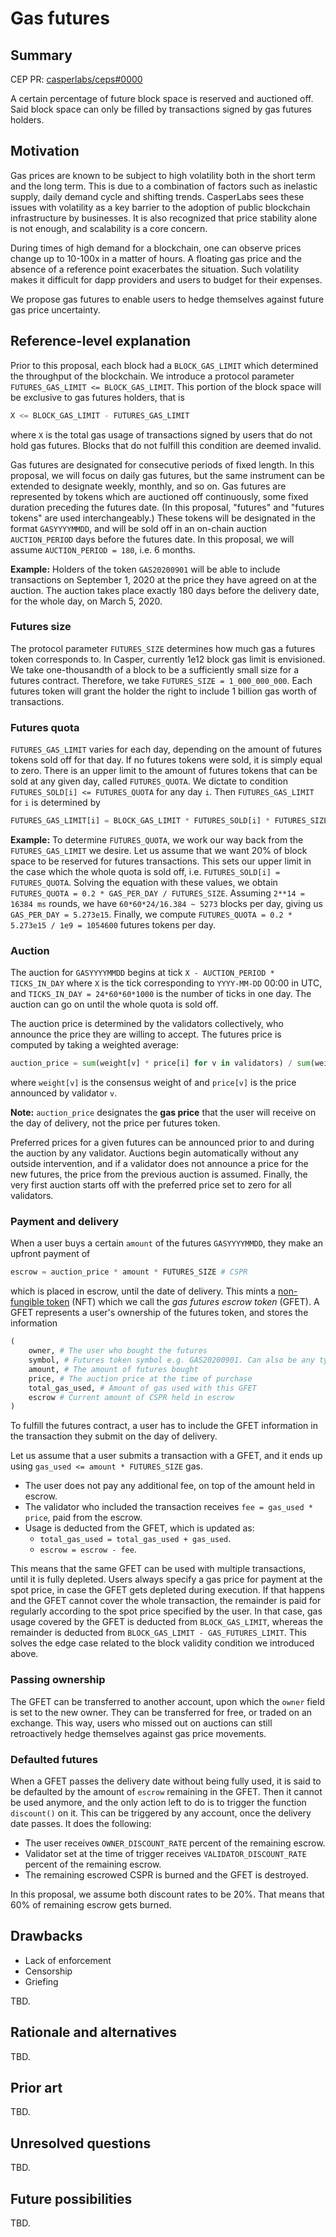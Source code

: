# Gas futures

## Summary

[summary]: #summary

CEP PR: [casperlabs/ceps#0000](https://github.com/casperlabs/ceps/pull/0000)

A certain percentage of future block space is reserved and auctioned off. Said block space can only be filled by transactions signed by gas futures holders.

## Motivation

[motivation]: #motivation

Gas prices are known to be subject to high volatility both in the short term and the long term. This is due to a combination of factors such as inelastic supply, daily demand cycle and shifting trends. CasperLabs sees these issues with volatility as a key barrier to the adoption of public blockchain infrastructure by businesses. It is also recognized that price stability alone is not enough, and scalability is a core concern.

During times of high demand for a blockchain, one can observe prices change up to 10-100x in a matter of hours. A floating gas price and the absence of a reference point exacerbates the situation. Such volatility makes it difficult for dapp providers and users to budget for their expenses.

We propose gas futures to enable users to hedge themselves against future gas price uncertainty.

## Reference-level explanation

[reference-level-explanation]: #reference-level-explanation

Prior to this proposal, each block had a `BLOCK_GAS_LIMIT` which determined the throughput of the blockchain. We introduce a protocol parameter `FUTURES_GAS_LIMIT <= BLOCK_GAS_LIMIT`. This portion of the block space will be exclusive to gas futures holders, that is

```python
X <= BLOCK_GAS_LIMIT - FUTURES_GAS_LIMIT
```

where `X` is the total gas usage of transactions signed by users that do not hold gas futures. Blocks that do not fulfill this condition are deemed invalid.

Gas futures are designated for consecutive periods of fixed length. In this proposal, we will focus on daily gas futures, but the same instrument can be extended to designate weekly, monthly, and so on. Gas futures are represented by tokens which are auctioned off continuously, some fixed duration preceding the futures date. (In this proposal, "futures" and "futures tokens" are used interchangeably.) These tokens will be designated in the format `GASYYYYMMDD`, and will be sold off in an on-chain auction `AUCTION_PERIOD` days before the futures date. In this proposal, we will assume `AUCTION_PERIOD = 180`, i.e. 6 months.

**Example:** Holders of the token `GAS20200901` will be able to include transactions on September 1, 2020 at the price they have agreed on at the auction. The auction takes place exactly 180 days before the delivery date, for the whole day, on March 5, 2020.

### Futures size

The protocol parameter `FUTURES_SIZE` determines how much gas a futures token corresponds to. In Casper, currently 1e12 block gas limit is envisioned. We take one-thousandth of a block to be a sufficiently small size for a futures contract. Therefore, we take `FUTURES_SIZE = 1_000_000_000`. Each futures token will grant the holder the right to include 1 billion gas worth of transactions.


### Futures quota

`FUTURES_GAS_LIMIT` varies for each day, depending on the amount of futures tokens sold off for that day. If no futures tokens were sold, it is simply equal to zero. There is an upper limit to the amount of futures tokens that can be sold at any given day, called `FUTURES_QUOTA`. We dictate to condition `FUTURES_SOLD[i] <= FUTURES_QUOTA` for any day `i`. Then `FUTURES_GAS_LIMIT` for `i` is determined by

```python
FUTURES_GAS_LIMIT[i] = BLOCK_GAS_LIMIT * FUTURES_SOLD[i] * FUTURES_SIZE / GAS_PER_DAY
```

**Example:** To determine `FUTURES_QUOTA`, we work our way back from the `FUTURES_GAS_LIMIT` we desire. Let us assume that we want 20% of block space to be reserved for futures transactions. This sets our upper limit in the case which the whole quota is sold off, i.e. `FUTURES_SOLD[i] = FUTURES_QUOTA`. Solving the equation with these values, we obtain `FUTURES_QUOTA = 0.2 * GAS_PER_DAY / FUTURES_SIZE`. Assuming `2**14 = 16384 ms` rounds, we have `60*60*24/16.384 ~ 5273` blocks per day, giving us `GAS_PER_DAY = 5.273e15`. Finally, we compute `FUTURES_QUOTA = 0.2 * 5.273e15 / 1e9 = 1054600` futures tokens per day.

### Auction

The auction for `GASYYYYMMDD` begins at tick `X - AUCTION_PERIOD * TICKS_IN_DAY` where `X` is the tick corresponding to `YYYY-MM-DD` 00:00 in UTC, and `TICKS_IN_DAY = 24*60*60*1000` is the number of ticks in one day. The auction can go on until the whole quota is sold off.

The auction price is determined by the validators collectively, who announce the price they are willing to accept. The futures price is computed by taking a weighted average:

```python
auction_price = sum(weight[v] * price[i] for v in validators) / sum(weight[v] for v in validators)
```

where `weight[v]` is the consensus weight of and `price[v]` is the price announced by validator `v`.

**Note:** `auction_price` designates the **gas price** that the user will receive on the day of delivery, not the price per futures token.

Preferred prices for a given futures can be announced prior to and during the auction by any validator. Auctions begin automatically without any outside intervention, and if a validator does not announce a price for the new futures, the price from the previous auction is assumed. Finally, the very first auction starts off with the preferred price set to zero for all validators.

### Payment and delivery

When a user buys a certain `amount` of the futures `GASYYYYMMDD`, they make an upfront payment of

```python
escrow = auction_price * amount * FUTURES_SIZE # CSPR
```

which is placed in escrow, until the date of delivery. This mints a [non-fungible token](https://en.wikipedia.org/wiki/Non-fungible_token) (NFT) which we call the *gas futures escrow token* (GFET). A GFET represents a user's ownership of the futures token, and stores the information

```python
(
    owner, # The user who bought the futures
    symbol, # Futures token symbol e.g. GAS20200901. Can also be any type of reference.
    amount, # The amount of futures bought
    price, # The auction price at the time of purchase
    total_gas_used, # Amount of gas used with this GFET
    escrow # Current amount of CSPR held in escrow
)
```

To fulfill the futures contract, a user has to include the GFET information in the transaction they submit on the day of delivery.

Let us assume that a user submits a transaction with a GFET, and it ends up using `gas_used <= amount * FUTURES_SIZE` gas.

- The user does not pay any additional fee, on top of the amount held in escrow.
- The validator who included the transaction receives `fee = gas_used * price`, paid from the escrow.
- Usage is deducted from the GFET, which is updated as:
  - `total_gas_used = total_gas_used + gas_used`.
  - `escrow = escrow - fee`.

This means that the same GFET can be used with multiple transactions, until it is fully depleted. Users always specify a gas price for payment at the spot price, in case the GFET gets depleted during execution. If that happens and the GFET cannot cover the whole transaction, the remainder is paid for regularly according to the spot price specified by the user. In that case, gas usage covered by the GFET is deducted from `BLOCK_GAS_LIMIT`, whereas the remainder is deducted from `BLOCK_GAS_LIMIT - GAS_FUTURES_LIMIT`. This solves the edge case related to the block validity condition we introduced above.

### Passing ownership

The GFET can be transferred to another account, upon which the `owner` field is set to the new owner. They can be transferred for free, or traded on an exchange. This way, users who missed out on auctions can still retroactively hedge themselves against gas price movements.

### Defaulted futures

When a GFET passes the delivery date without being fully used, it is said to be defaulted by the amount of `escrow` remaining in the GFET. Then it cannot be used anymore, and the only action left to do is to trigger the function `discount()` on it. This can be triggered by any account, once the delivery date passes. It does the following:

- The user receives `OWNER_DISCOUNT_RATE` percent of the remaining escrow.
- Validator set at the time of trigger receives `VALIDATOR_DISCOUNT_RATE` percent of the remaining escrow.
- The remaining escrowed CSPR is burned and the GFET is destroyed.

In this proposal, we assume both discount rates to be 20%. That means that 60% of remaining escrow gets burned.

## Drawbacks

[drawbacks]: #drawbacks

- Lack of enforcement
- Censorship
- Griefing

TBD.

## Rationale and alternatives

[rationale-and-alternatives]: #rationale-and-alternatives

TBD.

## Prior art

[prior-art]: #prior-art

TBD.

## Unresolved questions

[unresolved-questions]: #unresolved-questions

TBD.

## Future possibilities

[future-possibilities]: #future-possibilities

TBD.
